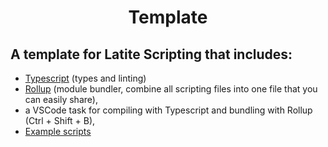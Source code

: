 <h1 align="center">Template</h1>

## A template for Latite Scripting that includes:
- [Typescript](https://www.typescriptlang.org/) (types and linting)
- [Rollup](https://rollupjs.org/) (module bundler, combine all scripting files into one file that you can easily share),
- a VSCode task for compiling with Typescript and bundling with Rollup (Ctrl + Shift + B),
- [Example scripts](https://github.com/LatiteScripting/Template/tree/master/src/examples)
